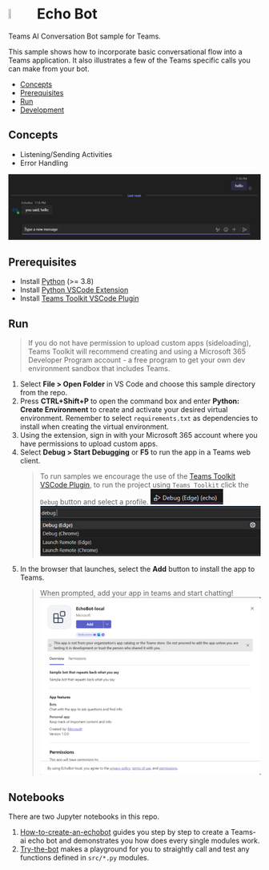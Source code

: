 # <img src="../../../assets/icon.png" height="10%" width="10%" /> Echo Bot

Teams AI Conversation Bot sample for Teams.

This sample shows how to incorporate basic conversational flow into a Teams application. It also illustrates a few of the Teams specific calls you can make from your bot.

- [Concepts](#concepts)
- [Prerequisites](#prerequisites)
- [Run](#run)
- [Development](#development)

## Concepts

- Listening/Sending Activities
- Error Handling

![Screenshot](./assets/screenshot_0.png)

## Prerequisites

- Install [Python](https://www.python.org/downloads/) (>= 3.8)
- Install [Python VSCode Extension](https://marketplace.visualstudio.com/items?itemName=ms-python.python)
- Install [Teams Toolkit VSCode Plugin](https://marketplace.visualstudio.com/items?itemName=TeamsDevApp.ms-teams-vscode-extension)

## Run

> If you do not have permission to upload custom apps (sideloading), Teams Toolkit will recommend creating and using a Microsoft 365 Developer Program account - a free program to get your own dev environment sandbox that includes Teams.

1. Select **File > Open Folder** in VS Code and choose this sample directory from the repo.
1. Press **CTRL+Shift+P** to open the command box and enter **Python: Create Environment** to create and activate your desired virtual environment. Remember to select `requirements.txt` as dependencies to install when creating the virtual environment.
1. Using the extension, sign in with your Microsoft 365 account where you have permissions to upload custom apps.
1. Select **Debug > Start Debugging** or **F5** to run the app in a Teams web client.
    > To run samples we encourage the use of the [Teams Toolkit VSCode Plugin](https://marketplace.visualstudio.com/items?itemName=TeamsDevApp.ms-teams-vscode-extension), to run the project using `Teams Toolkit` click the `Debug` button and select a profile.
    ![Teams Toolkit VSCode](./assets/screenshot_1.png)  
    ![Teams Toolkit VSCode](./assets/screenshot_2.png)
1. In the browser that launches, select the **Add** button to install the app to Teams.
    > When prompted, add your app in teams and start chatting!  
    ![Teams Toolkit VSCode](./assets/screenshot_3.png)


## Notebooks

There are two Jupyter notebooks in this repo. 
1. [How-to-create-an-echobot](How-to-create-an-echobot.ipynb) guides you step by step to create a Teams-ai echo bot and demonstrates you how does every single modules work.
1. [Try-the-bot](Try-the-bot.ipynb) makes a playground for you to straightly call and test any functions defined in `src/*.py` modules.